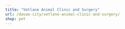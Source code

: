 ```yaml
---
title: "Vetlane Animal Clinic and Surgery"
url: /davao-city/vetlane-animal-clinic-and-surgery/
shop: pet
---
```

